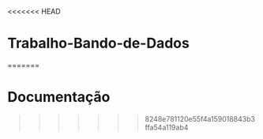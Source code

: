 <<<<<<< HEAD
# Trabalho-Bando-de-Dados
=======
# Documentação
>>>>>>> 8248e781120e55f4a159018843b3ffa54a119ab4
